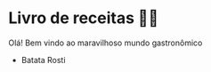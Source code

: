 # Livro de receitas :woman_cook:



Olá! Bem vindo ao  maravilhoso mundo gastronômico

- Batata Rosti